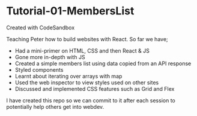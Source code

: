 # Tutorial-01-MembersList
Created with CodeSandbox

Teaching Peter how to build websites with React. So far we have;

 - Had a mini-primer on HTML, CSS and then React & JS
 - Gone more in-depth with JS
 - Created a simple members list using data copied from an API response
 - Styled components
 - Learnt about iterating over arrays with map
 - Used the web inspector to view styles used on other sites
 - Discussed and implemented CSS features such as Grid and Flex

I have created this repo so we can commit to it after each session to potentially help others get into webdev.
